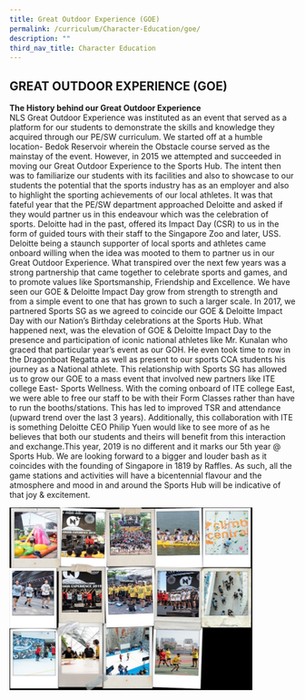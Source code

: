 ```yaml
---
title: Great Outdoor Experience (GOE)
permalink: /curriculum/Character-Education/goe/
description: ""
third_nav_title: Character Education
---
```

## GREAT OUTDOOR EXPERIENCE (GOE)

**The History behind our Great Outdoor Experience**<br>
NLS Great Outdoor Experience was instituted as an event that served as a platform for our students to demonstrate the skills and knowledge they acquired through our PE/SW curriculum. We started off at a humble location- Bedok Reservoir wherein the Obstacle course served as the mainstay of the event. However, in 2015 we attempted and succeeded in moving our Great Outdoor Experience to the Sports Hub. The intent then was to familiarize our students with its facilities and also to showcase to our students the potential that the sports industry has as an employer and also to highlight the sporting achievements of our local athletes. It was that fateful year that the PE/SW department approached Deloitte and asked if they would partner us in this endeavour which was the celebration of sports. Deloitte had in the past, offered its Impact Day (CSR) to us in the form of guided tours with their staff to the Singapore Zoo and later, USS. Deloitte being a staunch supporter of local sports and athletes came onboard willing when the idea was mooted to them to partner us in our Great Outdoor Experience. What transpired over the next few years was a strong partnership that came together to celebrate sports and games, and to promote values like Sportsmanship, Friendship and Excellence. We have seen our GOE & Deloitte Impact Day grow from strength to strength and from a simple event to one that has grown to such a larger scale. In 2017, we partnered Sports SG as we agreed to coincide our GOE & Deloitte Impact Day with our Nation’s Birthday celebrations at the Sports Hub. What happened next, was the elevation of GOE & Deloitte Impact Day to the presence and participation of iconic national athletes like Mr. Kunalan who graced that particular year’s event as our GOH. He even took time to row in the Dragonboat Regatta as well as present to our sports CCA students his journey as a National athlete. This relationship with Sports SG has allowed us to grow our GOE to a mass event that involved new partners like ITE college East- Sports Wellness. With the coming onboard of ITE college East, we were able to free our staff to be with their Form Classes rather than have to run the booths/stations. This has led to improved TSR and attendance (upward trend over the last 3 years). Additionally, this collaboration with ITE is something Deloitte CEO Philip Yuen would like to see more of as he believes that both our students and theirs will benefit from this interaction and exchange.This year, 2019 is no different and it marks our 5th year @ Sports Hub. We are looking forward to a bigger and louder bash as it coincides with the founding of Singapore in 1819 by Raffles. As such, all the game stations and activities will have a bicentennial flavour and the atmosphere and mood in and around the Sports Hub will be indicative of that joy & excitement.

<img src="/images/SWGOE.jpg" style="width:85%">
